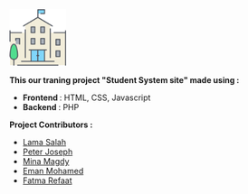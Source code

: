 <img src="profile_page/images/university.png" alt="university" width="100"/> 

<b> This our traning project "Student System site" made using : </b>
- <b> Frontend </b> : HTML, CSS, Javascript
- <b> Backend </b> : PHP

<b> Project Contributors : </b>
- <a href="https://github.com/LamaSalah32"> Lama Salah </a>
- <a href="https://github.com/PeterTorki"> Peter Joseph </a>
- <a href="https://github.com/MiinaMagdy"> Mina Magdy </a>
- <a href="https://github.com/EmanMohamed36"> Eman Mohamed </a>
- <a href="https://github.com/fatmarefaat16"> Fatma Refaat </a>

